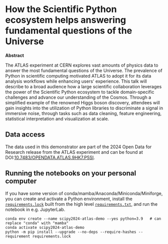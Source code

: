 # How the Scientific Python ecosystem helps answering fundamental questions of the Universe

**Abstract**

The ATLAS experiment at CERN explores vast amounts of physics data to answer the most fundamental questions of the Universe. The prevalence of Python in scientific computing motivated ATLAS to adopt it for its data analysis workflows while enhancing users' experience. This talk will describe to a broad audience how a large scientific collaboration leverages the power of the Scientific Python ecosystem to tackle domain-specific challenges and advance our understanding of the Cosmos. Through a simplified example of the renowned Higgs boson discovery, attendees will gain insights into the utilization of Python libraries to discriminate a signal in immersive noise, through tasks such as data cleaning, feature engineering, statistical interpretation and visualization at scale.

## Data access
The data used in this demonstrator are part of the 2024 Open Data for Research release from the ATLAS experiment and can be found at DOI:[10.7483/OPENDATA.ATLAS.9HK7.P5SI](http://doi.org/10.7483/OPENDATA.ATLAS.9HK7.P5SI).

## Running the notebooks on your personal computer

If you have some version of conda/mamba/Anaconda/Miniconda/Miniforge, you can create and activate a Python environment, install the [`requirements.lock`](requirements.lock) built from the high level [`requirements.txt`](requirements.txt),  and run the notebook in e.g. JupyterLab.

```console
conda env create --name scipy2024-atlas-demo --yes python=3.9   # can replace "conda" with "mamba"
conda activate scipy2024-atlas-demo
python -m pip install --upgrade --no-deps --require-hashes --requirement requirements.lock
```
